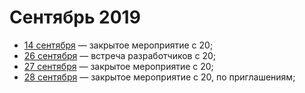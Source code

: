 # Сентябрь 2019

- [14 сентября](/events/2019/09/2019.09.14.md) — закрытое мероприятие с 20;
- [26 сентября](/events/2019/09/2019.09.26.md) — встреча разработчиков c 20;
- [27 сентября](/events/2019/09/2019.09.27.md) — закрытое мероприятие с 20;
- [28 сентября](/events/2019/09/2019.09.28.md) — закрытое мероприятие с 20, по приглашениям;